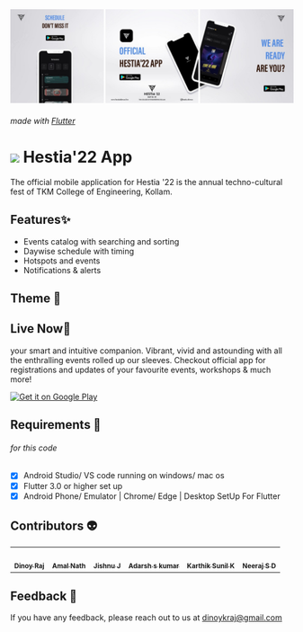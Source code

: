 

<div align="center">
  <img src="https://github.com/Dinoy-Raj/CalculatorApp/blob/main/screenshots/header.jpg" width="1000">
</div>

###### made with <a href="https://flutter.dev/"> Flutter </a>
# <img src="https://github.com/Dinoy-Raj/Hestia22/blob/main/assets/logo/app-icon.png" width="50px"> Hestia'22 App
The official mobile application for  Hestia '22 is the annual techno-cultural fest of TKM College of Engineering, Kollam.


## Features✨
* Events catalog with searching and sorting
* Daywise schedule with timing
* Hotspots and events
* Notifications & alerts
 <div></div>


## Theme 🎨

## Live Now🎉
your smart and intuitive companion. 
Vibrant, vivid and astounding with all the enthralling events rolled up our sleeves. Checkout official app for registrations and updates of your favourite events, workshops & much more!


<a href='https://play.google.com/store/apps/details?id=com.tkmce.hestia22&pcampaignid=pcampaignidMKT-Other-global-all-co-prtnr-py-PartBadge-Mar2515-1'><img alt='Get it on Google Play' src='https://play.google.com/intl/en_us/badges/static/images/badges/en_badge_web_generic.png' width = "200px"/></a>



## Requirements 🧩
###### for this code
- [x] Android Studio/  VS code running on windows/ mac os
- [x] Flutter 3.0 or higher set up
- [x] Android Phone/ Emulator | Chrome/ Edge | Desktop SetUp For Flutter 

## Contributors 👽


<table>
<tr>
         <td align="center"><a href="https://github.com/Dinoy-Raj"><img src="https://avatars2.githubusercontent.com/u/62199728?s=400&u=ec49e70797755f5091bcc1cd3ee60f5faaec91b6&v=4" width="100px;" alt=""/><br /><sub><b>Dinoy Raj</b></sub></a><br /></td>
             <td align="center"><a href="https://github.com/amalnathm7"><img src="https://avatars.githubusercontent.com/u/64605131?v=4" width="100px;" alt=""/><br /><sub><b>Amal Nath</td>
         <td align="center"><a href="https://github.com/jishnujanan"><img src="https://avatars.githubusercontent.com/u/83491843?v=4" width="100px;" alt=""/><br /><sub><b>Jishnu J</td>
           <td align="center"><a href="https://github.com/adarshskumar"><img src="https://avatars.githubusercontent.com/u/73768476?v=4" width="100px;" alt=""/><br /><sub><b>Adarsh s kumar</td>
             <td align="center"><a href="https://github.com/Karthik-Sunil-K"><img src="https://avatars.githubusercontent.com/u/62179996?v=4" width="100px;" alt=""/><br /><sub><b>Karthik Sunil K</td>
               <td align="center"><a href="https://github.com/Neeraj-SD"><img src="https://avatars.githubusercontent.com/u/74582690?v=4" width="100px;" alt=""/><br /><sub><b>Neeraj S D</td>
             
             
 </tr>
   


</table>


## Feedback 🎫

If you have any feedback, please reach out to us at dinoykraj@gmail.com







